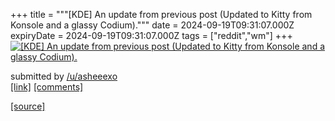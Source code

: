 +++
title = """[KDE] An update from previous post (Updated to Kitty from Konsole and a glassy Codium)."""
date = 2024-09-19T09:31:07.000Z
expiryDate = 2024-09-19T09:31:07.000Z
tags = ["reddit","wm"]
+++
[![[KDE] An update from previous post (Updated to Kitty from Konsole and a glassy Codium).](https://b.thumbs.redditmedia.com/uE0CudUZzfzyfK04AWbDZTd38LbS6DZUM28s50PsKBQ.jpg "[KDE] An update from previous post (Updated to Kitty from Konsole and a glassy Codium).")](https://www.reddit.com/r/unixporn/comments/1fkgrbc/kde_an_update_from_previous_post_updated_to_kitty/)

submitted by [/u/asheeexo](https://www.reddit.com/user/asheeexo)  
[\[link\]](https://www.reddit.com/gallery/1fkgrbc) [\[comments\]](https://www.reddit.com/r/unixporn/comments/1fkgrbc/kde_an_update_from_previous_post_updated_to_kitty/)

[[source]](https://www.reddit.com/r/unixporn/comments/1fkgrbc/kde_an_update_from_previous_post_updated_to_kitty/)
